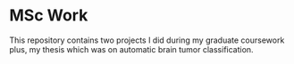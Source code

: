 # MSc Work



This repository contains two projects I did during my graduate coursework plus, my thesis which was on automatic brain tumor classification.


